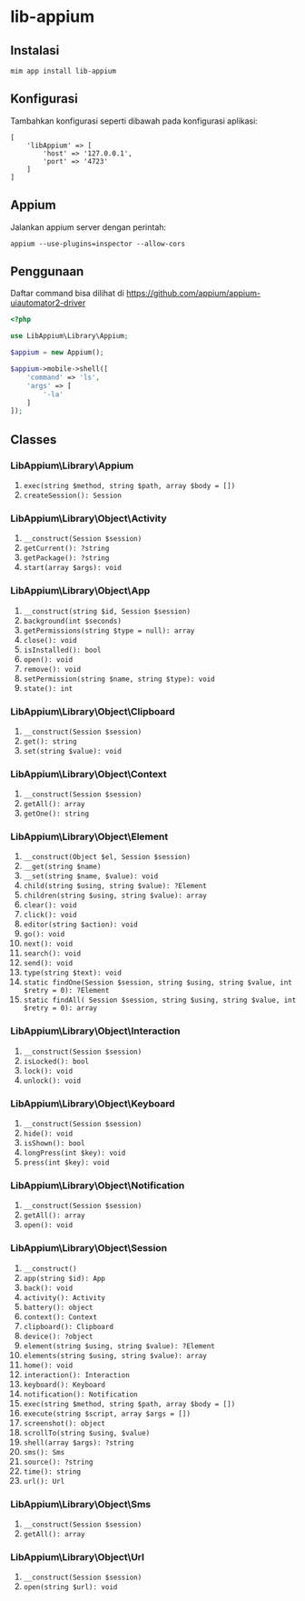 # lib-appium

## Instalasi

```
mim app install lib-appium
```

## Konfigurasi

Tambahkan konfigurasi seperti dibawah pada konfigurasi aplikasi:

```
[
    'libAppium' => [
        'host' => '127.0.0.1',
        'port' => '4723'
    ]
]
```

## Appium

Jalankan appium server dengan perintah:

```
appium --use-plugins=inspector --allow-cors
```

## Penggunaan

Daftar command bisa dilihat di https://github.com/appium/appium-uiautomator2-driver

```php
<?php

use LibAppium\Library\Appium;

$appium = new Appium();

$appium->mobile->shell([
    'command' => 'ls',
    'args' => [
        '-la'
    ]
]);
```

## Classes

### LibAppium\Library\Appium

1. `exec(string $method, string $path, array $body = [])`
2. `createSession(): Session`

### LibAppium\Library\Object\Activity

1. `__construct(Session $session)`
2. `getCurrent(): ?string`
3. `getPackage(): ?string`
4. `start(array $args): void`

### LibAppium\Library\Object\App

1. `__construct(string $id, Session $session)`
2. `background(int $seconds)`
3. `getPermissions(string $type = null): array`
4. `close(): void`
5. `isInstalled(): bool`
6. `open(): void`
7. `remove(): void`
8. `setPermission(string $name, string $type): void`
9. `state(): int`

### LibAppium\Library\Object\Clipboard

1. `__construct(Session $session)`
2. `get(): string`
3. `set(string $value): void`

### LibAppium\Library\Object\Context

1. `__construct(Session $session)`
2. `getAll(): array`
3. `getOne(): string`

### LibAppium\Library\Object\Element

1. `__construct(Object $el, Session $session)`
2. `__get(string $name)`
3. `__set(string $name, $value): void`
4. `child(string $using, string $value): ?Element`
5. `children(string $using, string $value): array`
6. `clear(): void`
7. `click(): void`
8. `editor(string $action): void`
9. `go(): void`
10. `next(): void`
11. `search(): void`
12. `send(): void`
13. `type(string $text): void`
14. `static findOne(Session $session, string $using, string $value, int $retry = 0): ?Element`
15. `static findAll( Session $session, string $using, string $value, int $retry = 0): array`

### LibAppium\Library\Object\Interaction

1. `__construct(Session $session)`
2. `isLocked(): bool`
3. `lock(): void`
4. `unlock(): void`

### LibAppium\Library\Object\Keyboard

1. `__construct(Session $session)`
2. `hide(): void`
3. `isShown(): bool`
4. `longPress(int $key): void`
5. `press(int $key): void`

### LibAppium\Library\Object\Notification

1. `__construct(Session $session)`
2. `getAll(): array`
3. `open(): void`

### LibAppium\Library\Object\Session

1. `__construct()`
2. `app(string $id): App`
3. `back(): void`
4. `activity(): Activity`
5. `battery(): object`
6. `context(): Context`
7. `clipboard(): Clipboard`
8. `device(): ?object`
9. `element(string $using, string $value): ?Element`
10. `elements(string $using, string $value): array`
11. `home(): void`
12. `interaction(): Interaction`
13. `keyboard(): Keyboard`
14. `notification(): Notification`
15. `exec(string $method, string $path, array $body = [])`
16. `execute(string $script, array $args = [])`
17. `screenshot(): object`
18. `scrollTo(string $using, $value)`
19. `shell(array $args): ?string`
20. `sms(): Sms`
21. `source(): ?string`
22. `time(): string`
23. `url(): Url`

### LibAppium\Library\Object\Sms

1. `__construct(Session $session)`
2. `getAll(): array`

### LibAppium\Library\Object\Url

1. `__construct(Session $session)`
2. `open(string $url): void`
